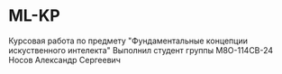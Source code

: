 # ML-KP
Курсовая работа по предмету "Фундаментальные концепции искуственного интелекта"
Выполнил студент группы М8О-114СВ-24
Носов Александр Сергеевич
